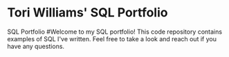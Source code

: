 # Tori Williams' SQL Portfolio
SQL Portfolio
#Welcome to my SQL portfolio! This code repository contains examples of SQL I've written. Feel free to take a look and reach out if you have any questions.

